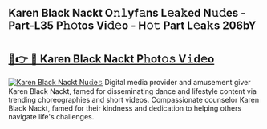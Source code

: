 ## Karen Black Nackt O𝚗𝚕yf𝚊ns L𝚎a𝚔ed N𝚞𝚍es - Part-L35 P𝚑𝚘tos Vi𝚍𝚎o - H𝚘𝚝 Part L𝚎a𝚔s 206bY

# <h2><a href="http://kf6um5.oniu.top/?m=Karen+Black+Nackt">🔗👉 🔴 Karen Black Nackt P𝚑ot𝚘𝚜 V𝚒d𝚎o</a></h2>

[![Karen Black Nackt Nu𝚍e𝚜](https://i.imgur.com/0qMVB7G.gif)](http://kf6um5.oniu.top/?m=Karen+Black+Nackt)
Digital media provider and amusement giver Karen Black Nackt, famed for disseminating dance and lifestyle content via trending choreographies and short videos. Compassionate counselor Karen Black Nackt, famed for their kindness and dedication to helping others navigate life's challenges.  
